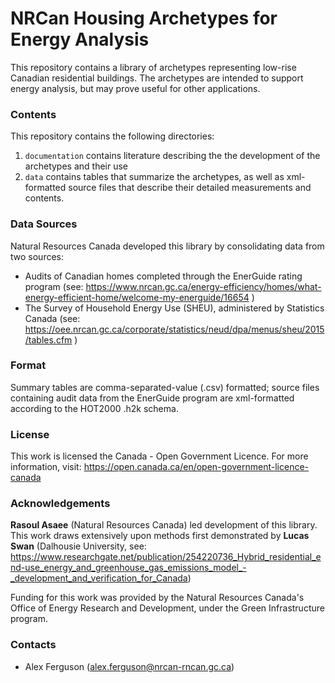# NRCan Housing Archetypes for Energy Analysis
This repository contains a library of archetypes representing low-rise Canadian residential buildings. The archetypes are intended to support energy analysis, but may prove useful for other applications. 

### Contents

This repository contains the following directories:

1. `documentation` contains literature describing the the development of the archetypes and their use
2. `data` contains tables that summarize the archetypes, as well as xml-formatted source files that describe their detailed measurements and contents. 

### Data Sources

Natural Resources Canada developed this library by consolidating data from two sources:

- Audits of Canadian homes completed through the EnerGuide rating program (see: https://www.nrcan.gc.ca/energy-efficiency/homes/what-energy-efficient-home/welcome-my-energuide/16654 )
- The Survey of Household Energy Use (SHEU), administered by Statistics Canada (see: https://oee.nrcan.gc.ca/corporate/statistics/neud/dpa/menus/sheu/2015/tables.cfm )

### Format

Summary tables are comma-separated-value (.csv) formatted; source files containing audit data from the EnerGuide program are xml-formatted according to the HOT2000 .h2k schema. 

### License

This work is licensed the Canada - Open Government Licence. For more information, visit: https://open.canada.ca/en/open-government-licence-canada


### Acknowledgements

**Rasoul Asaee** (Natural Resources Canada) led development of this library. This work draws extensively upon methods first demonstrated by **Lucas Swan** (Dalhousie University, see: https://www.researchgate.net/publication/254220736_Hybrid_residential_end-use_energy_and_greenhouse_gas_emissions_model_-_development_and_verification_for_Canada) 

Funding for this work was provided by the Natural Resources Canada's Office of Energy Research and Development, under the Green Infrastructure program.

### Contacts

- Alex Ferguson (alex.ferguson@nrcan-rncan.gc.ca)
